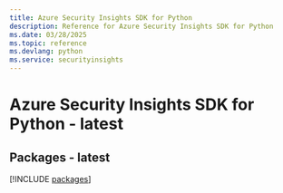 ```yaml
---
title: Azure Security Insights SDK for Python
description: Reference for Azure Security Insights SDK for Python
ms.date: 03/28/2025
ms.topic: reference
ms.devlang: python
ms.service: securityinsights
---
```

# Azure Security Insights SDK for Python - latest
## Packages - latest
[!INCLUDE [packages](security-insights-index.md)]